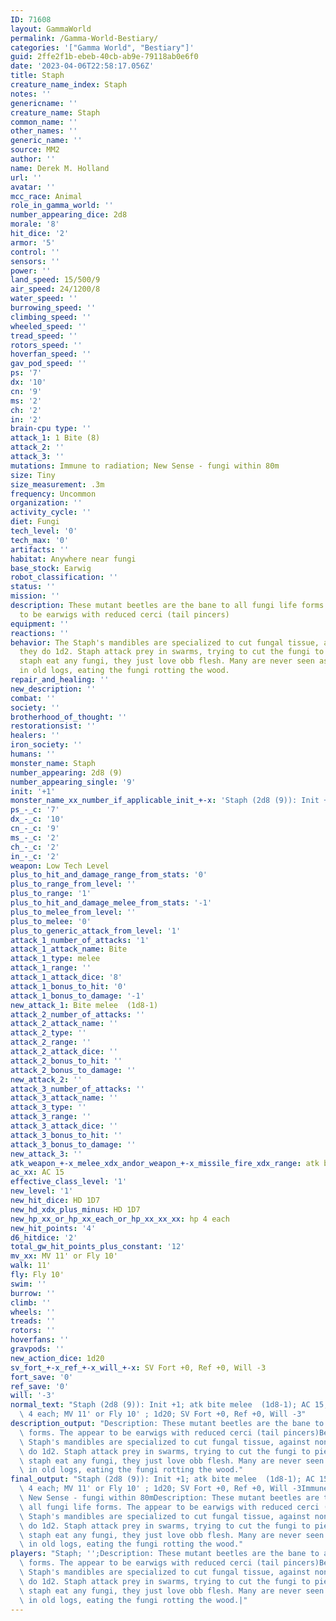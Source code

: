 ```yaml
---
ID: 71608
layout: GammaWorld
permalink: /Gamma-World-Bestiary/
categories: '["Gamma World", "Bestiary"]'
guid: 2ffe2f1b-ebeb-40cb-ab9e-79118ab0e6f0
date: '2023-04-06T22:58:17.056Z'
title: Staph
creature_name_index: Staph
notes: ''
genericname: ''
creature_name: Staph
common_name: ''
other_names: ''
generic_name: ''
source: MM2
author: ''
name: Derek M. Holland
url: ''
avatar: ''
mcc_race: Animal
role_in_gamma_world: ''
number_appearing_dice: 2d8
morale: '8'
hit_dice: '2'
armor: '5'
control: ''
sensors: ''
power: ''
land_speed: 15/500/9
air_speed: 24/1200/8
water_speed: ''
burrowing_speed: ''
climbing_speed: ''
wheeled_speed: ''
tread_speed: ''
rotors_speed: ''
hoverfan_speed: ''
gav_pod_speed: ''
ps: '7'
dx: '10'
cn: '9'
ms: '2'
ch: '2'
in: '2'
brain-cpu type: ''
attack_1: 1 Bite (8)
attack_2: ''
attack_3: ''
mutations: Immune to radiation; New Sense - fungi within 80m
size: Tiny
size_measurement: .3m
frequency: Uncommon
organization: ''
activity_cycle: ''
diet: Fungi
tech_level: '0'
tech_max: '0'
artifacts: ''
habitat: Anywhere near fungi
base_stock: Earwig
robot_classification: ''
status: ''
mission: ''
description: These mutant beetles are the bane to all fungi life forms. The appear
  to be earwigs with reduced cerci (tail pincers)
equipment: ''
reactions: ''
behavior: The Staph's mandibles are specialized to cut fungal tissue, against non-fungi
  they do 1d2. Staph attack prey in swarms, trying to cut the fungi to pieces.Though
  staph eat any fungi, they just love obb flesh. Many are never seen as they burrow
  in old logs, eating the fungi rotting the wood.
repair_and_healing: ''
new_description: ''
combat: ''
society: ''
brotherhood_of_thought: ''
restorationsist: ''
healers: ''
iron_society: ''
humans: ''
monster_name: Staph
number_appearing: 2d8 (9)
number_appearing_single: '9'
init: '+1'
monster_name_xx_number_if_applicable_init_+-x: 'Staph (2d8 (9)): Init +1'
ps_-_c: '7'
dx_-_c: '10'
cn_-_c: '9'
ms_-_c: '2'
ch_-_c: '2'
in_-_c: '2'
weapon: Low Tech Level
plus_to_hit_and_damage_range_from_stats: '0'
plus_to_range_from_level: ''
plus_to_range: '1'
plus_to_hit_and_damage_melee_from_stats: '-1'
plus_to_melee_from_level: ''
plus_to_melee: '0'
plus_to_generic_attack_from_level: '1'
attack_1_number_of_attacks: '1'
attack_1_attack_name: Bite
attack_1_type: melee
attack_1_range: ''
attack_1_attack_dice: '8'
attack_1_bonus_to_hit: '0'
attack_1_bonus_to_damage: '-1'
new_attack_1: Bite melee  (1d8-1)
attack_2_number_of_attacks: ''
attack_2_attack_name: ''
attack_2_type: ''
attack_2_range: ''
attack_2_attack_dice: ''
attack_2_bonus_to_hit: ''
attack_2_bonus_to_damage: ''
new_attack_2: ''
attack_3_number_of_attacks: ''
attack_3_attack_name: ''
attack_3_type: ''
attack_3_range: ''
attack_3_attack_dice: ''
attack_3_bonus_to_hit: ''
attack_3_bonus_to_damage: ''
new_attack_3: ''
atk_weapon_+-x_melee_xdx_andor_weapon_+-x_missile_fire_xdx_range: atk bite melee  (1d8-1)
ac_xx: AC 15
effective_class_level: '1'
new_level: '1'
new_hit_dice: HD 1D7
new_hd_xdx_plus_minus: HD 1D7
new_hp_xx_or_hp_xx_each_or_hp_xx_xx_xx: hp 4 each
new_hit_points: '4'
d6_hitdice: '2'
total_gw_hit_points_plus_constant: '12'
mv_xx: MV 11' or Fly 10'
walk: 11'
fly: Fly 10'
swim: ''
burrow: ''
climb: ''
wheels: ''
treads: ''
rotors: ''
hoverfans: ''
gravpods: ''
new_action_dice: 1d20
sv_fort_+-x_ref_+-x_will_+-x: SV Fort +0, Ref +0, Will -3
fort_save: '0'
ref_save: '0'
will: '-3'
normal_text: "Staph (2d8 (9)): Init +1; atk bite melee  (1d8-1); AC 15; HD 1D7 hp\
  \ 4 each; MV 11' or Fly 10' ; 1d20; SV Fort +0, Ref +0, Will -3"
description_output: "Description: These mutant beetles are the bane to all fungi life\
  \ forms. The appear to be earwigs with reduced cerci (tail pincers)Behavior:The\
  \ Staph's mandibles are specialized to cut fungal tissue, against non-fungi they\
  \ do 1d2. Staph attack prey in swarms, trying to cut the fungi to pieces.Though\
  \ staph eat any fungi, they just love obb flesh. Many are never seen as they burrow\
  \ in old logs, eating the fungi rotting the wood."
final_output: "Staph (2d8 (9)): Init +1; atk bite melee  (1d8-1); AC 15; HD 1D7 hp\
  \ 4 each; MV 11' or Fly 10' ; 1d20; SV Fort +0, Ref +0, Will -3Immune to radiation;\
  \ New Sense - fungi within 80mDescription: These mutant beetles are the bane to\
  \ all fungi life forms. The appear to be earwigs with reduced cerci (tail pincers)Behavior:The\
  \ Staph's mandibles are specialized to cut fungal tissue, against non-fungi they\
  \ do 1d2. Staph attack prey in swarms, trying to cut the fungi to pieces.Though\
  \ staph eat any fungi, they just love obb flesh. Many are never seen as they burrow\
  \ in old logs, eating the fungi rotting the wood."
players: "Staph; '';Description: These mutant beetles are the bane to all fungi life\
  \ forms. The appear to be earwigs with reduced cerci (tail pincers)Behavior:The\
  \ Staph's mandibles are specialized to cut fungal tissue, against non-fungi they\
  \ do 1d2. Staph attack prey in swarms, trying to cut the fungi to pieces.Though\
  \ staph eat any fungi, they just love obb flesh. Many are never seen as they burrow\
  \ in old logs, eating the fungi rotting the wood.|"
---
```

</br>